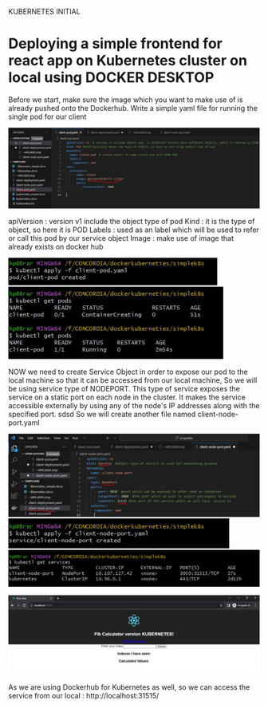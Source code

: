 KUBERNETES INITIAL

# Deploying a simple frontend for react app on Kubernetes cluster on local using DOCKER DESKTOP
Before we start, make sure the image which you want to make use of is already pushed onto the Dockerhub.
	Write a simple yaml file for running the single pod for our client 

![image client-pod](images/1.jpg) 

apiVersion : version v1 include the object type of pod
Kind : it is the type of object, so here it is POD
Labels : used as an label which will be used to refer or call this pod by our service object
Image : make use of image that already exists on docker hub

![image cli](images/2.jpg)
![image cli](images/3.jpg) 
 

NOW we need to create Service Object in order to expose our pod to the local machine so that it can be accessed from our local machine, So we will be using service type of NODEPORT. 
This type of service exposes the service on a static port on each node in the cluster. It makes the service accessible externally by using any of the node's IP addresses along with the specified port.
sdsd
So we will create another file named client-node-port.yaml 

![image client-node-port](images/4.jpg)
![image cli](images/5.jpg)
![image cli](images/6.jpg)

![image cli](images/7.jpg)
 

As we are using Dockerhub for Kubernetes as well, so we can access the service from our local :
http://localhost:31515/ 
 
